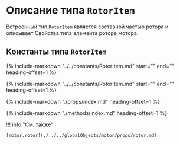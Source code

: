 # Описание типа `RotorItem`
Встроенный тип `RotorItem` является составной частью ротора и описывает Свойства типа элемента ротора мотора.

## Константы типа `RotorItem`
{%
    include-markdown "../../constants/RotorItem.md"
    start="<!--startID-->"
    end="<!--endID-->"
    heading-offset=1
%}

{%
    include-markdown "../../constants/RotorItem.md"
    start="<!--startLayer-->"
    end="<!--endLayer-->"
    heading-offset=1
%}

{%
    include-markdown "./props/index.md"
    heading-offset=1
%}

{%
    include-markdown "./methods/index.md"
    heading-offset=1
%}

!!! info "См. также"

    [motor.rotor](./../../globalObjects/motor/props/rotor.md)
